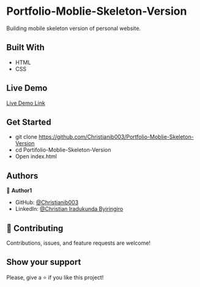 # Portfolio-Moblie-Skeleton-Version
Building mobile skeleton version of personal website.



## Built With

- HTML
- CSS

## Live Demo
 
 [Live Demo Link](https://christianib003.github.io/Portfolio-Moblie-Skeleton-Version/)

## Get Started

- git clone https://github.com/Christianib003/Portfolio-Moblie-Skeleton-Version
- cd Portifolio-Moblie-Skeleton-Version
- Open index.html

## Authors

👤 **Author1**

- GitHub: [@Christianib003](https://github.com/Christianib003)
- LinkedIn: [@Christian Iradukunda Byiringiro](https://www.linkedin.com/in/christian-iradukunda-byiringiro-657598226)

## 🤝 Contributing

Contributions, issues, and feature requests are welcome!

## Show your support

Please, give a ⭐️ if you like this project!


